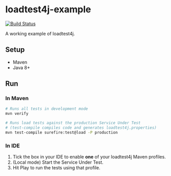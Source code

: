 # loadtest4j-example

[![Build Status](https://travis-ci.com/loadtest4j/loadtest4j-example.svg?branch=master)](https://travis-ci.com/loadtest4j/loadtest4j-example)

A working example of loadtest4j.

## Setup

- Maven
- Java 8+

## Run

### In Maven

```bash
# Runs all tests in development mode
mvn verify

# Runs load tests against the production Service Under Test
# (test-compile compiles code and generates loadtest4j.properties)
mvn test-compile surefire:test@load -P production
```

### In IDE

1. Tick the box in your IDE to enable **one** of your loadtest4j Maven profiles.
2. (Local mode) Start the Service Under Test.
3. Hit Play to run the tests using that profile.